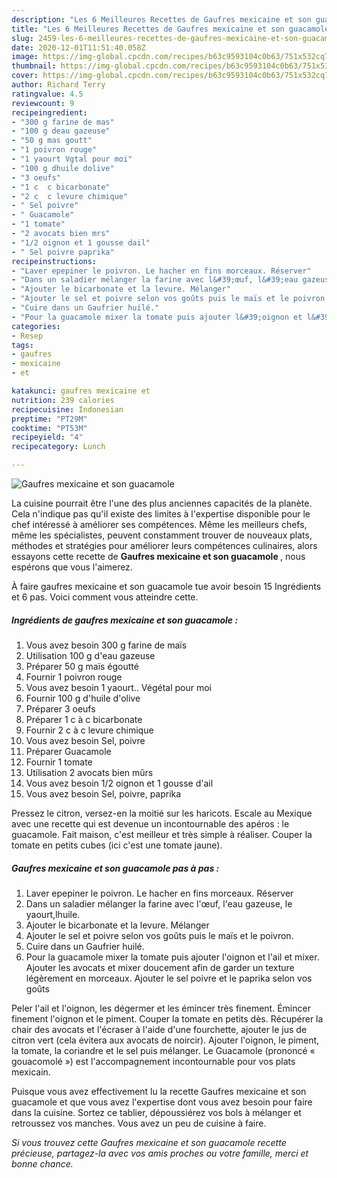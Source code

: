 ```yaml
---
description: "Les 6 Meilleures Recettes de Gaufres mexicaine et son guacamole"
title: "Les 6 Meilleures Recettes de Gaufres mexicaine et son guacamole"
slug: 2459-les-6-meilleures-recettes-de-gaufres-mexicaine-et-son-guacamole
date: 2020-12-01T11:51:40.058Z
image: https://img-global.cpcdn.com/recipes/b63c9593104c0b63/751x532cq70/gaufres-mexicaine-et-son-guacamole-photo-principale-de-la-recette.jpg
thumbnail: https://img-global.cpcdn.com/recipes/b63c9593104c0b63/751x532cq70/gaufres-mexicaine-et-son-guacamole-photo-principale-de-la-recette.jpg
cover: https://img-global.cpcdn.com/recipes/b63c9593104c0b63/751x532cq70/gaufres-mexicaine-et-son-guacamole-photo-principale-de-la-recette.jpg
author: Richard Terry
ratingvalue: 4.5
reviewcount: 9
recipeingredient:
- "300 g farine de mas"
- "100 g deau gazeuse"
- "50 g mas goutt"
- "1 poivron rouge"
- "1 yaourt Vgtal pour moi"
- "100 g dhuile dolive"
- "3 oeufs"
- "1 c  c bicarbonate"
- "2 c  c levure chimique"
- " Sel poivre"
- " Guacamole"
- "1 tomate"
- "2 avocats bien mrs"
- "1/2 oignon et 1 gousse dail"
- " Sel poivre paprika"
recipeinstructions:
- "Laver epepiner le poivron. Le hacher en fins morceaux. Réserver"
- "Dans un saladier mélanger la farine avec l&#39;œuf, l&#39;eau gazeuse, le yaourt,lhuile."
- "Ajouter le bicarbonate et la levure. Mélanger"
- "Ajouter le sel et poivre selon vos goûts puis le maïs et le poivron."
- "Cuire dans un Gaufrier huilé."
- "Pour la guacamole mixer la tomate puis ajouter l&#39;oignon et l&#39;ail et mixer. Ajouter les avocats et mixer doucement afin de garder un texture légèrement en morceaux. Ajouter le sel poivre et le paprika selon vos goûts"
categories:
- Resep
tags:
- gaufres
- mexicaine
- et

katakunci: gaufres mexicaine et 
nutrition: 239 calories
recipecuisine: Indonesian
preptime: "PT29M"
cooktime: "PT53M"
recipeyield: "4"
recipecategory: Lunch

---
```



![Gaufres mexicaine et son guacamole](https://img-global.cpcdn.com/recipes/b63c9593104c0b63/751x532cq70/gaufres-mexicaine-et-son-guacamole-photo-principale-de-la-recette.jpg)

La cuisine pourrait être l'une des plus anciennes capacités de la planète. Cela n'indique pas qu'il existe des limites à l'expertise disponible pour le chef intéressé à améliorer ses compétences. Même les meilleurs chefs, même les spécialistes, peuvent constamment trouver de nouveaux plats, méthodes et stratégies pour améliorer leurs compétences culinaires, alors essayons cette recette de <strong> Gaufres mexicaine et son guacamole </strong>, nous espérons que vous l'aimerez.

<!--inarticleads1-->

À faire gaufres mexicaine et son guacamole tue avoir besoin 15 Ingrédients et 6 pas. Voici comment vous atteindre cette.

##### Ingrédients de gaufres mexicaine et son guacamole :

1. Vous avez besoin 300 g farine de maïs
1. Utilisation 100 g d&#39;eau gazeuse
1. Préparer 50 g maïs égoutté
1. Fournir 1 poivron rouge
1. Vous avez besoin 1 yaourt.. Végétal pour moi
1. Fournir 100 g d&#39;huile d&#39;olive
1. Préparer 3 oeufs
1. Préparer 1 c à c bicarbonate
1. Fournir 2 c à c levure chimique
1. Vous avez besoin  Sel, poivre
1. Préparer  Guacamole
1. Fournir 1 tomate
1. Utilisation 2 avocats bien mûrs
1. Vous avez besoin 1/2 oignon et 1 gousse d&#39;ail
1. Vous avez besoin  Sel, poivre, paprika


Pressez le citron, versez-en la moitié sur les haricots. Escale au Mexique avec une recette qui est devenue un incontournable des apéros : le guacamole. Fait maison, c&#39;est meilleur et très simple à réaliser. Couper la tomate en petits cubes (ici c&#39;est une tomate jaune). 

<!--inarticleads2-->

##### Gaufres mexicaine et son guacamole pas à pas :

1. Laver epepiner le poivron. Le hacher en fins morceaux. Réserver
1. Dans un saladier mélanger la farine avec l&#39;œuf, l&#39;eau gazeuse, le yaourt,lhuile.
1. Ajouter le bicarbonate et la levure. Mélanger
1. Ajouter le sel et poivre selon vos goûts puis le maïs et le poivron.
1. Cuire dans un Gaufrier huilé.
1. Pour la guacamole mixer la tomate puis ajouter l&#39;oignon et l&#39;ail et mixer. Ajouter les avocats et mixer doucement afin de garder un texture légèrement en morceaux. Ajouter le sel poivre et le paprika selon vos goûts


Peler l&#39;ail et l&#39;oignon, les dégermer et les émincer très finement. Émincer finement l&#39;oignon et le piment. Couper la tomate en petits dès. Récupérer la chair des avocats et l&#39;écraser à l&#39;aide d&#39;une fourchette, ajouter le jus de citron vert (cela évitera aux avocats de noircir). Ajouter l&#39;oignon, le piment, la tomate, la coriandre et le sel puis mélanger. Le Guacamole (prononcé « gouacomolé ») est l&#39;accompagnement incontournable pour vos plats mexicain. 

<!--inarticleads1-->

<p>
Puisque vous avez effectivement lu la recette Gaufres mexicaine et son guacamole et que vous avez l'expertise dont vous avez besoin pour faire dans la cuisine. Sortez ce tablier, dépoussiérez vos bols à mélanger et retroussez vos manches. Vous avez un peu de cuisine à faire.
</p>

<p>
<i>Si vous trouvez cette Gaufres mexicaine et son guacamole recette précieuse, partagez-la avec vos amis proches ou votre famille, merci et bonne chance.</i>
</p>
